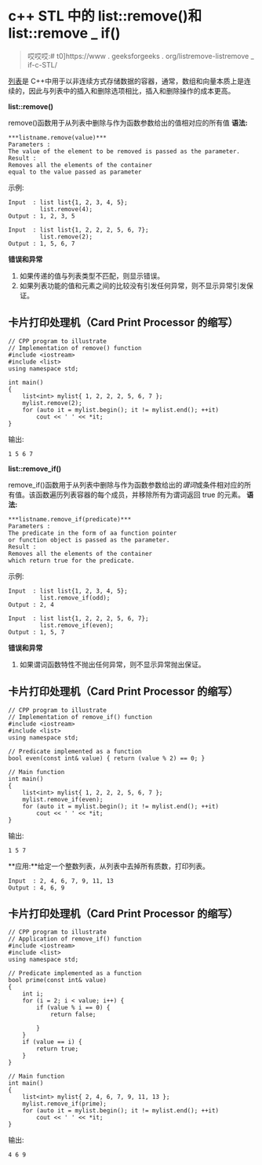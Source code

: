 # c++ STL 中的 list::remove()和 list::remove _ if()

> 哎哎哎:# t0]https://www . geeksforgeeks . org/listremove-listremove _ if-c-STL/

[列表](https://www.geeksforgeeks.org/list-cpp-stl/)是 C++中用于以非连续方式存储数据的容器，通常，数组和向量本质上是连续的，因此与列表中的插入和删除选项相比，插入和删除操作的成本更高。

**list::remove()**

remove()函数用于从列表中删除与作为函数参数给出的值相对应的所有值
**语法:**

```
***listname.remove(value)***
Parameters :
The value of the element to be removed is passed as the parameter.
Result :
Removes all the elements of the container
equal to the value passed as parameter
```

示例:

```
Input  : list list{1, 2, 3, 4, 5};
         list.remove(4);
Output : 1, 2, 3, 5

Input  : list list{1, 2, 2, 2, 5, 6, 7};
         list.remove(2);
Output : 1, 5, 6, 7
```

**错误和异常**

1.  如果传递的值与列表类型不匹配，则显示错误。
2.  如果列表功能的值和元素之间的比较没有引发任何异常，则不显示异常引发保证。

## 卡片打印处理机（Card Print Processor 的缩写）

```
// CPP program to illustrate
// Implementation of remove() function
#include <iostream>
#include <list>
using namespace std;

int main()
{
    list<int> mylist{ 1, 2, 2, 2, 5, 6, 7 };
    mylist.remove(2);
    for (auto it = mylist.begin(); it != mylist.end(); ++it)
        cout << ' ' << *it;
}
```

输出:

```
1 5 6 7
```

**list::remove_if()**

remove_if()函数用于从列表中删除与作为函数参数给出的*谓词*或条件相对应的所有值。该函数遍历列表容器的每个成员，并移除所有为谓词返回 true 的元素。
**语法:**

```
***listname.remove_if(predicate)***
Parameters :
The predicate in the form of aa function pointer
or function object is passed as the parameter.
Result :
Removes all the elements of the container
which return true for the predicate.
```

示例:

```
Input  : list list{1, 2, 3, 4, 5};
         list.remove_if(odd);
Output : 2, 4

Input  : list list{1, 2, 2, 2, 5, 6, 7};
         list.remove_if(even);
Output : 1, 5, 7
```

**错误和异常**

1.  如果谓词函数特性不抛出任何异常，则不显示异常抛出保证。

## 卡片打印处理机（Card Print Processor 的缩写）

```
// CPP program to illustrate
// Implementation of remove_if() function
#include <iostream>
#include <list>
using namespace std;

// Predicate implemented as a function
bool even(const int& value) { return (value % 2) == 0; }

// Main function
int main()
{
    list<int> mylist{ 1, 2, 2, 2, 5, 6, 7 };
    mylist.remove_if(even);
    for (auto it = mylist.begin(); it != mylist.end(); ++it)
        cout << ' ' << *it;
}
```

输出:

```
1 5 7
```

**应用:**给定一个整数列表，从列表中去掉所有质数，打印列表。

```
Input  : 2, 4, 6, 7, 9, 11, 13
Output : 4, 6, 9
```

## 卡片打印处理机（Card Print Processor 的缩写）

```
// CPP program to illustrate
// Application of remove_if() function
#include <iostream>
#include <list>
using namespace std;

// Predicate implemented as a function
bool prime(const int& value)
{
    int i;
    for (i = 2; i < value; i++) {
        if (value % i == 0) {
            return false;

        }
    }
    if (value == i) {
        return true;
    }
}

// Main function
int main()
{
    list<int> mylist{ 2, 4, 6, 7, 9, 11, 13 };
    mylist.remove_if(prime);
    for (auto it = mylist.begin(); it != mylist.end(); ++it)
        cout << ' ' << *it;
}
```

输出:

```
4 6 9
```